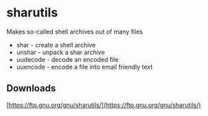 # sharutils
Makes so-called shell archives out of many files

* shar - create a shell archive    
* unshar - unpack a shar archive    
* uudecode - decode an encoded file    
* uuencode - encode a file into email friendly text    

## Downloads
[https://ftp.gnu.org/gnu/sharutils/](https://ftp.gnu.org/gnu/sharutils/)